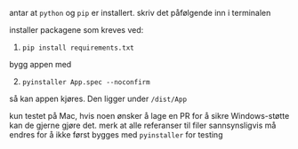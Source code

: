antar at `python` og `pip` er installert. skriv det påfølgende inn i terminalen

installer packagene som kreves ved:

1. ```pip install requirements.txt```

bygg appen med 

2. ```pyinstaller App.spec --noconfirm```

så kan appen kjøres. Den ligger under `/dist/App`

kun testet på Mac, hvis noen ønsker å lage en PR for å sikre Windows-støtte kan de gjerne gjøre det. 
merk at alle referanser til filer sannsynsligvis må endres for å ikke først bygges med `pyinstaller` for testing
